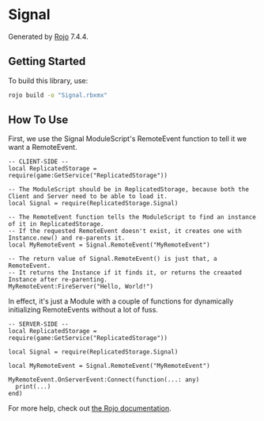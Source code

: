 # Signal
Generated by [Rojo](https://github.com/rojo-rbx/rojo) 7.4.4.

## Getting Started
To build this library, use:

```bash
rojo build -o "Signal.rbxmx"
```

## How To Use
First, we use the Signal ModuleScript's RemoteEvent function to tell it we want a RemoteEvent.
```luau
-- CLIENT-SIDE --
local ReplicatedStorage = require(game:GetService("ReplicatedStorage"))

-- The ModuleScript should be in ReplicatedStorage, because both the Client and Server need to be able to load it.
local Signal = require(ReplicatedStorage.Signal)

-- The RemoteEvent function tells the ModuleScript to find an instance of it in ReplicatedStorage.
-- If the requested RemoteEvent doesn't exist, it creates one with Instance.new() and re-parents it.
local MyRemoteEvent = Signal.RemoteEvent("MyRemoteEvent")

-- The return value of Signal.RemoteEvent() is just that, a RemoteEvent.
-- It returns the Instance if it finds it, or returns the creaated Instance after re-parenting.
MyRemoteEvent:FireServer("Hello, World!")
```
In effect, it's just a Module with a couple of functions for dynamically initializing RemoteEvents without a lot of fuss.

```luau
-- SERVER-SIDE --
local ReplicatedStorage = require(game:GetService("ReplicatedStorage"))

local Signal = require(ReplicatedStorage.Signal)

local MyRemoteEvent = Signal.RemoteEvent("MyRemoteEvent")

MyRemoteEvent.OnServerEvent:Connect(function(...: any)
  print(...)
end)
```

For more help, check out [the Rojo documentation](https://rojo.space/docs).
